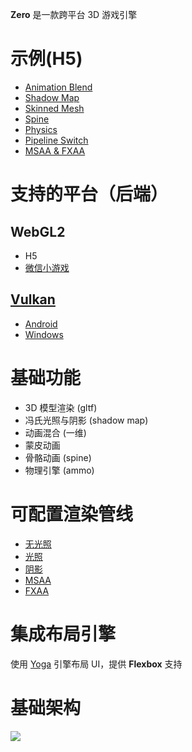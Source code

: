 **Zero** 是一款跨平台 3D 游戏引擎

# 示例(H5)

- [Animation Blend](https://qingwabote.github.io/zero/projects/animation/web/index.html)
- [Shadow Map](https://qingwabote.github.io/zero/projects/shadow/web/index.html)
- [Skinned Mesh](https://qingwabote.github.io/zero/projects/skin/web/index.html)
- [Spine](https://qingwabote.github.io/zero/projects/skeleton/web/index.html)
- [Physics](https://qingwabote.github.io/zero/projects/vehicle/web/index.html)
- [Pipeline Switch](https://qingwabote.github.io/zero/projects/pipeline/web/index.html)
- [MSAA & FXAA](https://qingwabote.github.io/zero/projects/cutting2d/web/index.html)

# 支持的平台（后端）

## WebGL2

- H5
- [微信小游戏](minigame/README.md)

## [Vulkan](native/README.md)

- [Android](native/platforms/android/README.md)
- [Windows](native/platforms/win/README.md)

# 基础功能

- 3D 模型渲染 (gltf)
- 冯氏光照与阴影 (shadow map)
- 动画混合 (一维)
- 蒙皮动画
- 骨骼动画 (spine)
- 物理引擎 (ammo)

# 可配置渲染管线

- [无光照](assets/pipelines/unlit.yml)
- [光照](assets/pipelines/forward.yml)
- [阴影](assets/pipelines/shadow.yml)
- [MSAA](assets/pipelines/unlit-ms.yml)
- [FXAA](assets/pipelines/unlit-fxaa.yml)

# 集成布局引擎

使用 [Yoga](https://github.com/facebook/yoga) 引擎布局 UI，提供 **Flexbox** 支持

# 基础架构

![](https://www.plantuml.com/plantuml/svg/RP51JiGm34NtEKKkqCqSO3OZmMP0I4YmG0YPnYJH94uKfvgf47SdfODQNBBBi_t_byqdJnaAHEs0pBduMf5qBGCgLR2lG3QW3idwNdygtTv2xvD1WGufvaH8LNsjvtdaYd4Z0EGZL9z8SCwUf79s8_kU1Gqmfa6OPPynD86DtKr8Pu4UArZfzE20yQzaGJ9OthZ7VsGF4B60W4TlNHNihkqhI3DWRbwpHlVYl358h_jvV9N0Vbmsni_uVdlS2VWqX1FG5F_dQ9tfzklqwdSxNH65Qt_3yxKczwKywRGCo_Zr_mq0)
